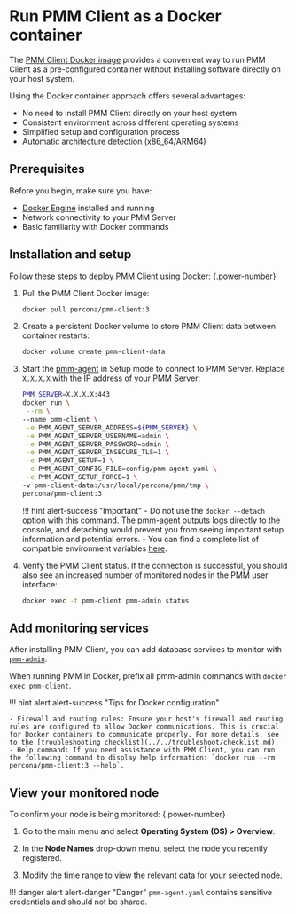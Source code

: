 # Run PMM Client as a Docker container

The [PMM Client Docker image](https://hub.docker.com/r/percona/pmm-client/tags/) provides a convenient way to run PMM Client as a pre-configured container without installing software directly on your host system.

Using the Docker container approach offers several advantages:

- No need to install PMM Client directly on your host system
- Consistent environment across different operating systems
- Simplified setup and configuration process
- Automatic architecture detection (x86_64/ARM64)

## Prerequisites
Before you begin, make sure you have:

- [Docker Engine](https://docs.docker.com/get-docker/) installed and running
- Network connectivity to your PMM Server
- Basic familiarity with Docker commands

## Installation and setup

Follow these steps to deploy PMM Client using Docker:
{.power-number}


1. Pull the PMM Client Docker image:

    ```sh
    docker pull percona/pmm-client:3
    ```

2. Create a persistent Docker volume to store PMM Client data between container restarts:

    ```sh
    docker volume create pmm-client-data
    ```

3. Start the [pmm-agent](../../use/commands/pmm-agent.md) in Setup mode to connect to PMM Server. Replace `X.X.X.X` with the IP address of your PMM Server:

    ```sh
    PMM_SERVER=X.X.X.X:443
    docker run \
     --rm \
    --name pmm-client \
     -e PMM_AGENT_SERVER_ADDRESS=${PMM_SERVER} \
     -e PMM_AGENT_SERVER_USERNAME=admin \
     -e PMM_AGENT_SERVER_PASSWORD=admin \
     -e PMM_AGENT_SERVER_INSECURE_TLS=1 \
     -e PMM_AGENT_SETUP=1 \
     -e PMM_AGENT_CONFIG_FILE=config/pmm-agent.yaml \
     -e PMM_AGENT_SETUP_FORCE=1 \
    -v pmm-client-data:/usr/local/percona/pmm/tmp \
    percona/pmm-client:3
    ```

    !!! hint alert-success "Important"
         - Do not use the `docker --detach` option with this command. The pmm-agent outputs logs directly to the console, and detaching would prevent you from seeing important setup information and potential errors.
         - You can find a complete list of compatible environment variables [here](../../use/commands/pmm-agent.md).

4. Verify the PMM Client status. If the connection is successful, you should also see an increased number of monitored nodes in the PMM user interface:

    ```sh
    docker exec -t pmm-client pmm-admin status
    ```

## Add monitoring services

After installing PMM Client, you can add database services to monitor with [`pmm-admin`](../../use/commands/pmm-admin.md). 

When running PMM in Docker, prefix all pmm-admin commands with `docker exec pmm-client`.

!!! hint alert alert-success "Tips for Docker configuration"

    - Firewall and routing rules: Ensure your host's firewall and routing rules are configured to allow Docker communications. This is crucial for Docker containers to communicate properly. For more details, see to the [troubleshooting checklist](../../troubleshoot/checklist.md).
    - Help command: If you need assistance with PMM Client, you can run the following command to display help information: `docker run --rm percona/pmm-client:3 --help`.

## View your monitored node
To confirm your node is being monitored:
{.power-number}

  1. Go to the main menu and select **Operating System (OS) > Overview**.

  2. In the **Node Names** drop-down menu, select the node you recently registered.

  3. Modify the time range to view the relevant data for your selected node.

!!! danger alert alert-danger "Danger"
    `pmm-agent.yaml` contains sensitive credentials and should not be shared.

